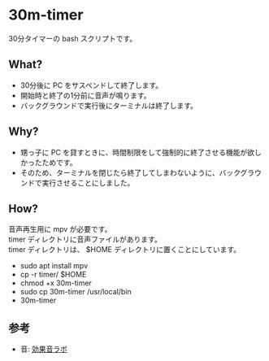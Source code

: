 # 30m-timer
30分タイマーの bash スクリプトです。

## What?
* 30分後に PC をサスペンドして終了します。
* 開始時と終了の1分前に音声が鳴ります。
* バックグラウンドで実行後にターミナルは終了します。

## Why?
* 甥っ子に PC を貸すときに、時間制限をして強制的に終了させる機能が欲しかったためです。
* そのため、ターミナルを閉じたら終了してしまわないように、バックグラウンドで実行させることにしました。

## How?
音声再生用に mpv が必要です。  
timer ディレクトリに音声ファイルがあります。  
timer ディレクトリは、 $HOME ディレクトリに置くことにしています。

* sudo apt install mpv
* cp -r timer/ $HOME
* chmod +x 30m-timer
* sudo cp 30m-timer /usr/local/bin
* 30m-timer

## 参考
* 音: [効果音ラボ](https://soundeffect-lab.info/)
